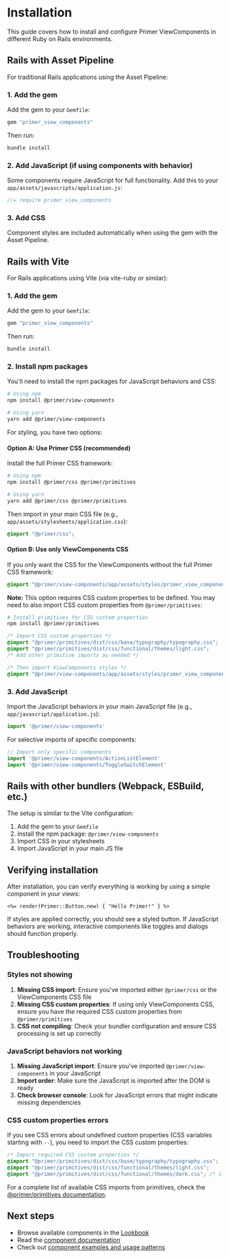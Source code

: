 # Installation

This guide covers how to install and configure Primer ViewComponents in different Ruby on Rails environments.

## Rails with Asset Pipeline

For traditional Rails applications using the Asset Pipeline:

### 1. Add the gem

Add the gem to your `Gemfile`:

```ruby
gem "primer_view_components"
```

Then run:

```bash
bundle install
```

### 2. Add JavaScript (if using components with behavior)

Some components require JavaScript for full functionality. Add this to your `app/assets/javascripts/application.js`:

```javascript
//= require primer_view_components
```

### 3. Add CSS

Component styles are included automatically when using the gem with the Asset Pipeline.

## Rails with Vite

For Rails applications using Vite (via vite-ruby or similar):

### 1. Add the gem

Add the gem to your `Gemfile`:

```ruby
gem "primer_view_components"
```

Then run:

```bash
bundle install
```

### 2. Install npm packages

You'll need to install the npm packages for JavaScript behaviors and CSS:

```bash
# Using npm
npm install @primer/view-components

# Using yarn
yarn add @primer/view-components
```

For styling, you have two options:

#### Option A: Use Primer CSS (recommended)

Install the full Primer CSS framework:

```bash
# Using npm
npm install @primer/css @primer/primitives

# Using yarn  
yarn add @primer/css @primer/primitives
```

Then import in your main CSS file (e.g., `app/assets/stylesheets/application.css`):

```css
@import "@primer/css";
```

#### Option B: Use only ViewComponents CSS

If you only want the CSS for the ViewComponents without the full Primer CSS framework:

```css
@import "@primer/view-components/app/assets/styles/primer_view_components.css";
```

**Note:** This option requires CSS custom properties to be defined. You may need to also import CSS custom properties from `@primer/primitives`:

```bash
# Install primitives for CSS custom properties
npm install @primer/primitives
```

```css
/* Import CSS custom properties */
@import "@primer/primitives/dist/css/base/typography/typography.css";
@import "@primer/primitives/dist/css/functional/themes/light.css";
/* Add other primitive imports as needed */

/* Then import ViewComponents styles */
@import "@primer/view-components/app/assets/styles/primer_view_components.css";
```

### 3. Add JavaScript

Import the JavaScript behaviors in your main JavaScript file (e.g., `app/javascript/application.js`):

```javascript
import '@primer/view-components'
```

For selective imports of specific components:

```javascript
// Import only specific components
import '@primer/view-components/ActionListElement'
import '@primer/view-components/ToggleSwitchElement'
```

## Rails with other bundlers (Webpack, ESBuild, etc.)

The setup is similar to the Vite configuration:

1. Add the gem to your `Gemfile`
2. Install the npm package: `@primer/view-components`
3. Import CSS in your stylesheets
4. Import JavaScript in your main JS file

## Verifying installation

After installation, you can verify everything is working by using a simple component in your views:

```erb
<%= render(Primer::Button.new) { "Hello Primer!" } %>
```

If styles are applied correctly, you should see a styled button. If JavaScript behaviors are working, interactive components like toggles and dialogs should function properly.

## Troubleshooting

### Styles not showing

1. **Missing CSS import**: Ensure you've imported either `@primer/css` or the ViewComponents CSS file
2. **Missing CSS custom properties**: If using only ViewComponents CSS, ensure you have the required CSS custom properties from `@primer/primitives`
3. **CSS not compiling**: Check your bundler configuration and ensure CSS processing is set up correctly

### JavaScript behaviors not working

1. **Missing JavaScript import**: Ensure you've imported `@primer/view-components` in your JavaScript
2. **Import order**: Make sure the JavaScript is imported after the DOM is ready
3. **Check browser console**: Look for JavaScript errors that might indicate missing dependencies

### CSS custom properties errors

If you see CSS errors about undefined custom properties (CSS variables starting with `--`), you need to import the CSS custom properties:

```css
/* Import required CSS custom properties */
@import "@primer/primitives/dist/css/base/typography/typography.css";
@import "@primer/primitives/dist/css/functional/themes/light.css";
@import "@primer/primitives/dist/css/functional/themes/dark.css"; /* if supporting dark mode */
```

For a complete list of available CSS imports from primitives, check the [@primer/primitives documentation](https://www.npmjs.com/package/@primer/primitives).

## Next steps

* Browse available components in the [Lookbook](https://primer.style/components/)
* Read the [component documentation](https://primer.style/components/)
* Check out [component examples and usage patterns](https://primer.style/components/)
